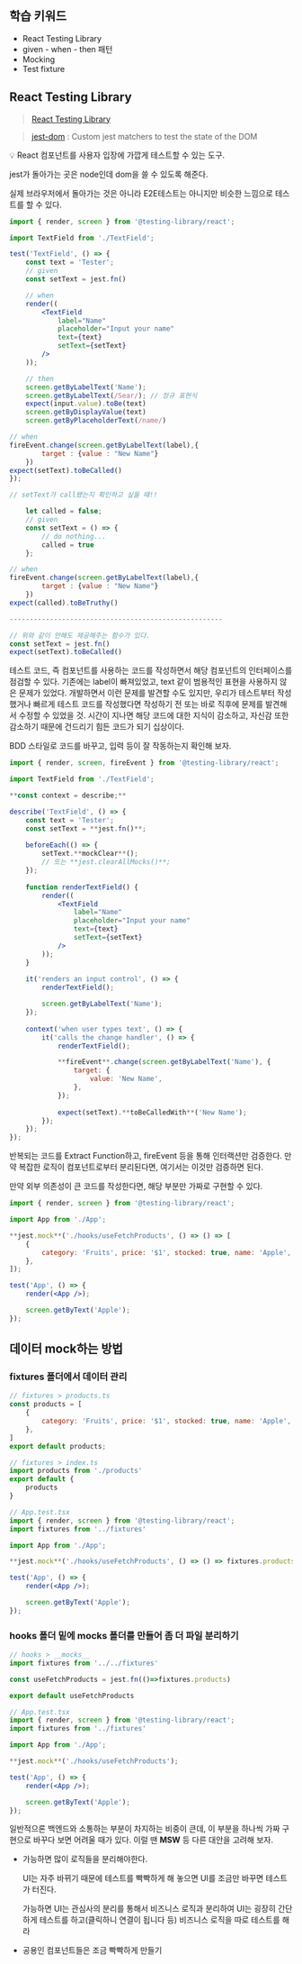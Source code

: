 
## 학습 키워드

- React Testing Library
- given - when - then 패턴
- Mocking
- Test fixture

## React Testing Library

> [React Testing Library](https://github.com/testing-library/react-testing-library)
> 

> [jest-dom](https://github.com/testing-library/jest-dom) : Custom jest matchers to test the state of the DOM
> 

<aside>
💡 React 컴포넌트를 사용자 입장에 가깝게 테스트할 수 있는 도구.

</aside>

jest가 돌아가는 곳은 node인데 dom을 쓸 수 있도록 해준다.

실제 브라우저에서 돌아가는 것은 아니라 E2E테스트는 아니지만 비슷한 느낌으로 테스트를 할 수 있다.

```jsx
import { render, screen } from '@testing-library/react';

import TextField from './TextField';

test('TextField', () => {	
	const text = 'Tester';
	// given 
	const setText = jest.fn()

	// when
	render((	
		<TextField
			label="Name"
			placeholder="Input your name"
			text={text}
			setText={setText}		
		/>
	));

	// then
	screen.getByLabelText('Name');
	screen.getByLabelText(/Sear/); // 정규 표현식
	expect(input.value).toBe(text)
	screen.getByDisplayValue(text)
	screen.getByPlaceholderText(/name/)

// when
fireEvent.change(screen.getByLabelText(label),{
		target : {value : "New Name"}
	})
expect(setText).toBeCalled()
});
```

```jsx
// setText가 call됐는지 확인하고 싶을 때!!

	let called = false;
	// given 
	const setText = () => {
		// do nothing...
		called = true
	};

// when
fireEvent.change(screen.getByLabelText(label),{
		target : {value : "New Name"}
	})
expect(called).toBeTruthy()

-----------------------------------------------------

// 위와 같이 안해도 제공해주는 함수가 있다. 
const setText = jest.fn()
expect(setText).toBeCalled()
```

테스트 코드, 즉 컴포넌트를 사용하는 코드를 작성하면서 해당 컴포넌트의 인터페이스를 점검할 수 있다. 기존에는 label이 빠져있었고, text 같이 범용적인 표현을 사용하지 않은 문제가 있었다. 개발하면서 이런 문제를 발견할 수도 있지만, 우리가 테스트부터 작성했거나 빠르게 테스트 코드를 작성했다면 작성하기 전 또는 바로 직후에 문제를 발견해서 수정할 수 있었을 것. 시간이 지나면 해당 코드에 대한 지식이 감소하고, 자신감 또한 감소하기 때문에 건드리기 힘든 코드가 되기 십상이다.

BDD 스타일로 코드를 바꾸고, 입력 등이 잘 작동하는지 확인해 보자.

```jsx
import { render, screen, fireEvent } from '@testing-library/react';

import TextField from './TextField';

**const context = describe;**

describe('TextField', () => {
	const text = 'Tester';
	const setText = **jest.fn()**;
	
	beforeEach(() => {
		setText.**mockClear**();
		// 또는 **jest.clearAllMocks()**;	
	});
	
	function renderTextField() {
		render((
			<TextField
				label="Name"
				placeholder="Input your name"
				text={text}
				setText={setText}
			/>
		));
	}
	
	it('renders an input control', () => {
		renderTextField();

		screen.getByLabelText('Name');
	});
	
	context('when user types text', () => {	
		it('calls the change handler', () => {
			renderTextField();

			**fireEvent**.change(screen.getByLabelText('Name'), {
				target: {
					value: 'New Name',
				},
			});
	
			expect(setText).**toBeCalledWith**('New Name');
		});
	});
});
```

반복되는 코드를 Extract Function하고, fireEvent 등을 통해 인터랙션만 검증한다. 만약 복잡한 로직이 컴포넌트로부터 분리된다면, 여기서는 이것만 검증하면 된다.

만약 외부 의존성이 큰 코드를 작성한다면, 해당 부분만 가짜로 구현할 수 있다.

```jsx
import { render, screen } from '@testing-library/react';

import App from './App';

**jest.mock**('./hooks/useFetchProducts', () => () => [
	{
		category: 'Fruits', price: '$1', stocked: true, name: 'Apple',
	},
]);

test('App', () => {
	render(<App />);

	screen.getByText('Apple');
});
```

## 데이터 mock하는 방법

### fixtures 폴더에서 데이터 관리

```jsx
// fixtures > products.ts
const products = [
	{
		category: 'Fruits', price: '$1', stocked: true, name: 'Apple',
	},
]
export default products;
```

```jsx
// fixtures > index.ts
import products from './products'
export default {
	products
}
```

```jsx
// App.test.tsx
import { render, screen } from '@testing-library/react';
import fixtures from '../fixtures'

import App from './App';

**jest.mock**('./hooks/useFetchProducts', () => () => fixtures.products);

test('App', () => {
	render(<App />);

	screen.getByText('Apple');
});
```

### hooks 폴더 밑에 __mocks__ 폴더를 만들어 좀 더 파일 분리하기

```jsx
// hooks > __mocks__
import fixtures from '../../fixtures'

const useFetchProducts = jest.fn(()=>fixtures.products)

export default useFetchProducts
```

```jsx
// App.test.tsx
import { render, screen } from '@testing-library/react';
import fixtures from '../fixtures'

import App from './App';

**jest.mock**('./hooks/useFetchProducts');

test('App', () => {
	render(<App />);

	screen.getByText('Apple');
});
```

일반적으론 백엔드와 소통하는 부분이 차지하는 비중이 큰데, 이 부분을 하나씩 가짜 구현으로 바꾸다 보면 어려울 때가 있다. 이럴 땐 **MSW** 등 다른 대안을 고려해 보자.

- 가능하면 많이 로직들을 분리해야한다.
    
    UI는 자주 바뀌기 때문에 테스트를 빡빡하게 해 놓으면 UI를 조금만 바꾸면 테스트가 터진다. 
    
    가능하면 UI는 관심사의 분리를 통해서 비즈니스 로직과 분리하여 UI는 굉장히 간단하게 테스트를 하고(클릭하니 연결이 됩니다 등) 비즈니스 로직을 따로 테스트를 해라
    

- 공용인 컴포넌트들은 조금 빡빡하게 만들기